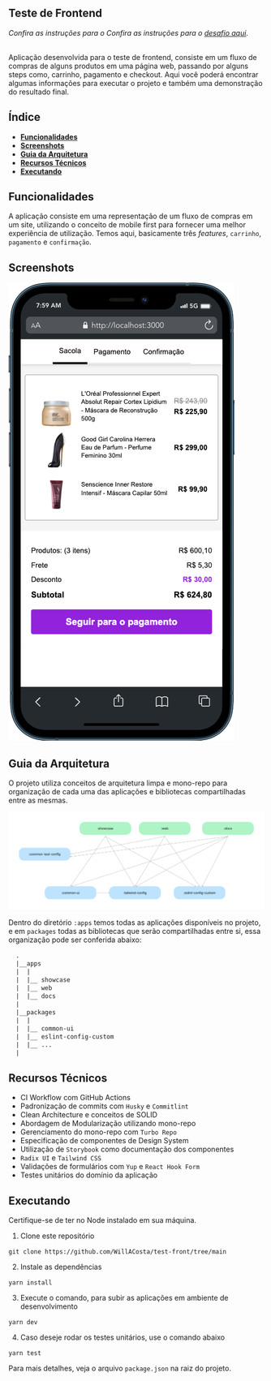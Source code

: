 ## Teste de Frontend

_Confira as instruções para o Confira as instruções para o [desafio aqui](https://github.com/WillACosta/test-front/tree/main/docs/instructions)._
<br><br>

Aplicação desenvolvida para o teste de frontend, consiste em um fluxo de compras de alguns produtos em uma página web, passando por alguns steps como, carrinho, pagamento e checkout. Aqui você poderá encontrar algumas informações para executar o projeto e também uma demonstração do resultado final.

## Índice

- **[Funcionalidades](#funcionalidades)**
- **[Screenshots](#screenshots)**
- **[Guia da Arquitetura](#guia-da-arquitetura)**
- **[Recursos Técnicos](#recursos-tecnicos)**
- **[Executando](#executando)**

## Funcionalidades

A aplicação consiste em uma representação de um fluxo de compras em um site, utilizando o conceito de mobile first para fornecer
uma melhor experiência de utilização. Temos aqui, basicamente três _features_, `carrinho`, `pagamento` e `confirmação`.

## Screenshots

![captura de tela da aplicação](docs/mobile.png "captura de tela da aplicação")

## Guia da Arquitetura

O projeto utiliza conceitos de arquitetura limpa e mono-repo para organização de cada uma das aplicações e bibliotecas
compartilhadas entre as mesmas.

![representação dos módulos da aplicação](docs/app_modules.png "representação dos módulos da aplicação")

Dentro do diretório `:apps` temos todas as aplicações disponíveis no projeto, e em
`packages` todas as bibliotecas que serão compartilhadas entre si, essa organização pode ser conferida abaixo:

```
  .
  |__apps
  |  |
  |  |__ showcase
  |  |__ web
  |  |__ docs
  |
  |__packages
  |  |
  |  |__ common-ui
  |  |__ eslint-config-custom
  |  |__ ...
  |
```

## Recursos Técnicos

- CI Workflow com GitHub Actions
- Padronização de commits com `Husky` e `Commitlint`
- Clean Architecture e conceitos de SOLID
- Abordagem de Modularização utilizando mono-repo
- Gerenciamento do mono-repo com `Turbo Repo`
- Especificação de componentes de Design System
- Utilização de `Storybook` como documentação dos componentes
- `Radix UI` e `Tailwind CSS`
- Validações de formulários com `Yup` e `React Hook Form`
- Testes unitários do domínio da aplicação

## Executando

Certifique-se de ter no Node instalado em sua máquina.

1. Clone este repositório
```shell
git clone https://github.com/WillACosta/test-front/tree/main
```

2. Instale as dependências
```shell
yarn install
```

3. Execute o comando, para subir as aplicações em ambiente de desenvolvimento
```shell
yarn dev
```

4. Caso deseje rodar os testes unitários, use o comando abaixo
```shell
yarn test
```

Para mais detalhes, veja o arquivo `package.json` na raiz do projeto.
